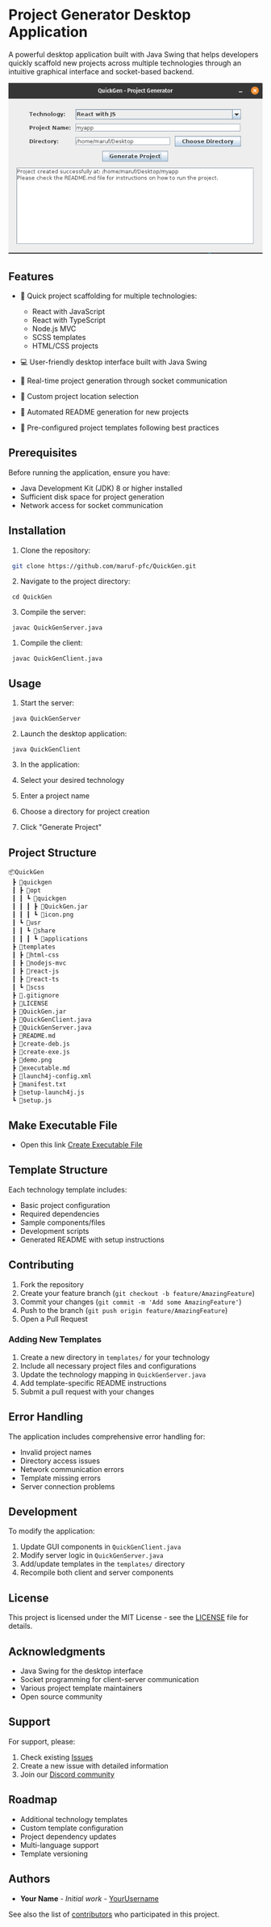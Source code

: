 # Project Generator Desktop Application

A powerful desktop application built with Java Swing that helps developers quickly scaffold new projects across multiple technologies through an intuitive graphical interface and socket-based backend.

![QuickGen Project Generator Demo](./demo.png)

## Features

- 🚀 Quick project scaffolding for multiple technologies:

  - React with JavaScript
  - React with TypeScript
  - Node.js MVC
  - SCSS templates
  - HTML/CSS projects

- 💻 User-friendly desktop interface built with Java Swing
- 🔄 Real-time project generation through socket communication
- 📁 Custom project location selection
- 📝 Automated README generation for new projects
- 🎯 Pre-configured project templates following best practices

## Prerequisites

Before running the application, ensure you have:

- Java Development Kit (JDK) 8 or higher installed
- Sufficient disk space for project generation
- Network access for socket communication

## Installation

1. Clone the repository:

```bash
 git clone https://github.com/maruf-pfc/QuickGen.git
```

2. Navigate to the project directory:

```shellscript
 cd QuickGen
```

3. Compile the server:

```shellscript
 javac QuickGenServer.java
```

1. Compile the client:

```shellscript
 javac QuickGenClient.java
```

## Usage

1. Start the server:

```shellscript
 java QuickGenServer
```

2. Launch the desktop application:

```shellscript
 java QuickGenClient
```

3. In the application:

1. Select your desired technology
1. Enter a project name
1. Choose a directory for project creation
1. Click "Generate Project"

## Project Structure

```plaintext
📦QuickGen
 ┣ 📂quickgen
 ┃ ┣ 📂opt
 ┃ ┃ ┗ 📂quickgen
 ┃ ┃ ┃ ┣ 📜QuickGen.jar
 ┃ ┃ ┃ ┗ 📜icon.png
 ┃ ┗ 📂usr
 ┃ ┃ ┗ 📂share
 ┃ ┃ ┃ ┗ 📂applications
 ┣ 📂templates
 ┃ ┣ 📂html-css
 ┃ ┣ 📂nodejs-mvc
 ┃ ┣ 📂react-js
 ┃ ┣ 📂react-ts
 ┃ ┗ 📂scss
 ┣ 📜.gitignore
 ┣ 📜LICENSE
 ┣ 📜QuickGen.jar
 ┣ 📜QuickGenClient.java
 ┣ 📜QuickGenServer.java
 ┣ 📜README.md
 ┣ 📜create-deb.js
 ┣ 📜create-exe.js
 ┣ 📜demo.png
 ┣ 📜executable.md
 ┣ 📜launch4j-config.xml
 ┣ 📜manifest.txt
 ┣ 📜setup-launch4j.js
 ┗ 📜setup.js
```

## Make Executable File

- Open this link [Create Executable File](./executable.md)

## Template Structure

Each technology template includes:

- Basic project configuration
- Required dependencies
- Sample components/files
- Development scripts
- Generated README with setup instructions

## Contributing

1. Fork the repository
2. Create your feature branch (`git checkout -b feature/AmazingFeature`)
3. Commit your changes (`git commit -m 'Add some AmazingFeature'`)
4. Push to the branch (`git push origin feature/AmazingFeature`)
5. Open a Pull Request

### Adding New Templates

1. Create a new directory in `templates/` for your technology
2. Include all necessary project files and configurations
3. Update the technology mapping in `QuickGenServer.java`
4. Add template-specific README instructions
5. Submit a pull request with your changes

## Error Handling

The application includes comprehensive error handling for:

- Invalid project names
- Directory access issues
- Network communication errors
- Template missing errors
- Server connection problems

## Development

To modify the application:

1. Update GUI components in `QuickGenClient.java`
2. Modify server logic in `QuickGenServer.java`
3. Add/update templates in the `templates/` directory
4. Recompile both client and server components

## License

This project is licensed under the MIT License - see the [LICENSE](LICENSE) file for details.

## Acknowledgments

- Java Swing for the desktop interface
- Socket programming for client-server communication
- Various project template maintainers
- Open source community

## Support

For support, please:

1. Check existing [Issues](https://github.com/yourusername/project-generator/issues)
2. Create a new issue with detailed information
3. Join our [Discord community](https://discord.gg/projectgenerator)

## Roadmap

- Additional technology templates
- Custom template configuration
- Project dependency updates
- Multi-language support
- Template versioning

## Authors

- **Your Name** - _Initial work_ - [YourUsername](https://github.com/yourusername)

See also the list of [contributors](https://github.com/yourusername/project-generator/contributors) who participated in this project.
